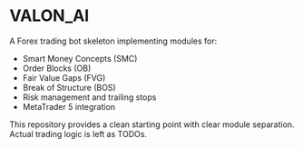 # VALON_AI

A Forex trading bot skeleton implementing modules for:

- Smart Money Concepts (SMC)
- Order Blocks (OB)
- Fair Value Gaps (FVG)
- Break of Structure (BOS)
- Risk management and trailing stops
- MetaTrader 5 integration

This repository provides a clean starting point with clear module
separation. Actual trading logic is left as TODOs.
